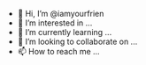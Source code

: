 - 👋 Hi, I’m @iamyourfrien
- 👀 I’m interested in ...
- 🌱 I’m currently learning ...
- 💞️ I’m looking to collaborate on ...
- 📫 How to reach me ...

<!---
iamyourfrien/iamyourfrien is a ✨ special ✨ repository because its `README.md` (this file) appears on your GitHub profile.
You can click the Preview link to take a look at your changes.
--->
